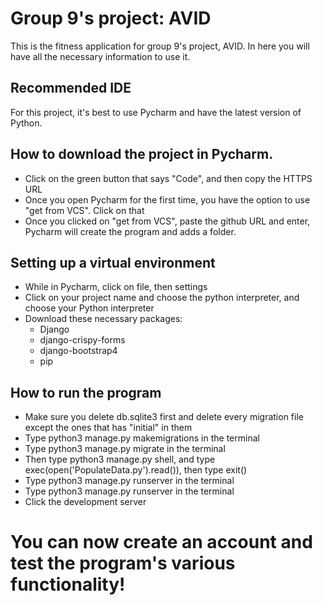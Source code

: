# Group 9's project: AVID
This is the fitness application for group 9's project, AVID. In here you will have all the necessary information 
to use it.
## Recommended IDE 
For this project, it's best to use Pycharm and have the latest version of Python.
## How to download the project in Pycharm.
- Click on the green button that says "Code", and then copy the HTTPS URL
- Once you open Pycharm for the first time, you have the option to use "get from VCS". Click on that
- Once you clicked on "get from VCS", paste the github URL and enter, Pycharm will create the program and adds a folder.
## Setting up a virtual environment 
- While in Pycharm, click on file, then settings
- Click on your project name and choose the python interpreter, and choose your Python interpreter
- Download these necessary packages:
  - Django
  - django-crispy-forms
  - django-bootstrap4
  - pip

## How to run the program
- Make sure you delete db.sqlite3 first and delete every migration file except the ones that has "initial" in them
- Type python3 manage.py makemigrations in the terminal
- Type python3 manage.py migrate in the terminal
- Then type python3 manage.py shell, and type exec(open('PopulateData.py').read()), then type exit()
- Type python3 manage.py runserver in the terminal
- Type python3 manage.py runserver in the terminal
- Click the development server
# You can now create an account and test the program's various functionality!
